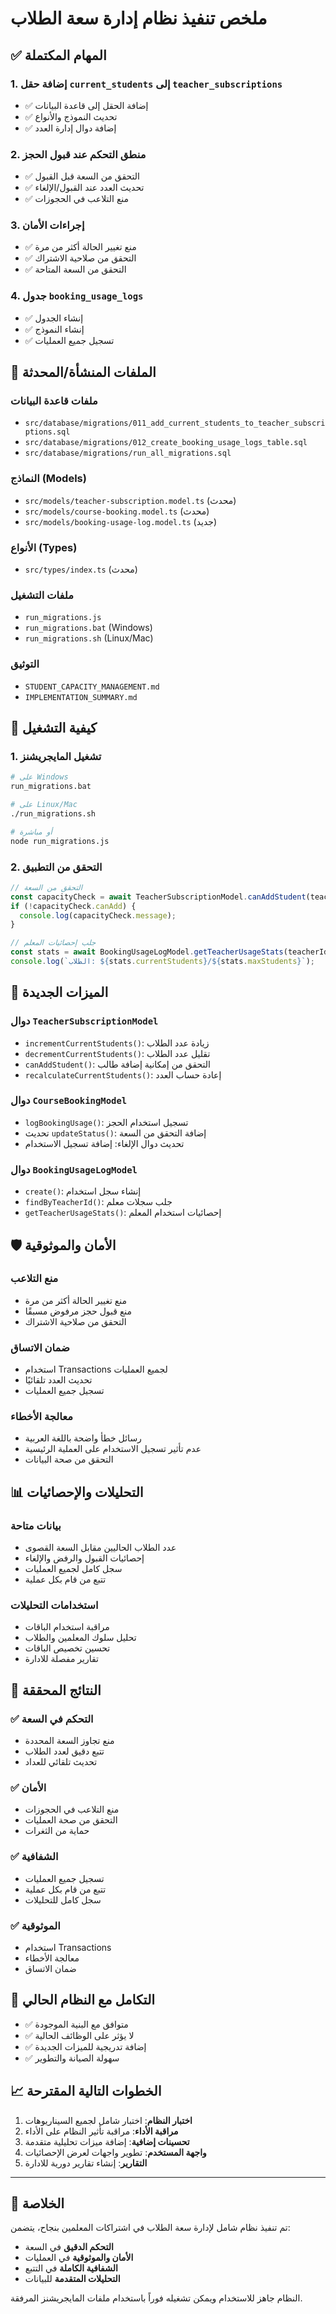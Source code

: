 # ملخص تنفيذ نظام إدارة سعة الطلاب

## ✅ المهام المكتملة

### 1. إضافة حقل `current_students` إلى `teacher_subscriptions`
- ✅ إضافة الحقل إلى قاعدة البيانات
- ✅ تحديث النموذج والأنواع
- ✅ إضافة دوال إدارة العدد

### 2. منطق التحكم عند قبول الحجز
- ✅ التحقق من السعة قبل القبول
- ✅ تحديث العدد عند القبول/الإلغاء
- ✅ منع التلاعب في الحجوزات

### 3. إجراءات الأمان
- ✅ منع تغيير الحالة أكثر من مرة
- ✅ التحقق من صلاحية الاشتراك
- ✅ التحقق من السعة المتاحة

### 4. جدول `booking_usage_logs`
- ✅ إنشاء الجدول
- ✅ إنشاء النموذج
- ✅ تسجيل جميع العمليات

## 📁 الملفات المنشأة/المحدثة

### ملفات قاعدة البيانات
- `src/database/migrations/011_add_current_students_to_teacher_subscriptions.sql`
- `src/database/migrations/012_create_booking_usage_logs_table.sql`
- `src/database/migrations/run_all_migrations.sql`

### النماذج (Models)
- `src/models/teacher-subscription.model.ts` (محدث)
- `src/models/course-booking.model.ts` (محدث)
- `src/models/booking-usage-log.model.ts` (جديد)

### الأنواع (Types)
- `src/types/index.ts` (محدث)

### ملفات التشغيل
- `run_migrations.js`
- `run_migrations.bat` (Windows)
- `run_migrations.sh` (Linux/Mac)

### التوثيق
- `STUDENT_CAPACITY_MANAGEMENT.md`
- `IMPLEMENTATION_SUMMARY.md`

## 🚀 كيفية التشغيل

### 1. تشغيل المايجريشنز
```bash
# على Windows
run_migrations.bat

# على Linux/Mac
./run_migrations.sh

# أو مباشرة
node run_migrations.js
```

### 2. التحقق من التطبيق
```typescript
// التحقق من السعة
const capacityCheck = await TeacherSubscriptionModel.canAddStudent(teacherId);
if (!capacityCheck.canAdd) {
  console.log(capacityCheck.message);
}

// جلب إحصائيات المعلم
const stats = await BookingUsageLogModel.getTeacherUsageStats(teacherId);
console.log(`الطلاب: ${stats.currentStudents}/${stats.maxStudents}`);
```

## 🔧 الميزات الجديدة

### دوال `TeacherSubscriptionModel`
- `incrementCurrentStudents()`: زيادة عدد الطلاب
- `decrementCurrentStudents()`: تقليل عدد الطلاب
- `canAddStudent()`: التحقق من إمكانية إضافة طالب
- `recalculateCurrentStudents()`: إعادة حساب العدد

### دوال `CourseBookingModel`
- `logBookingUsage()`: تسجيل استخدام الحجز
- تحديث `updateStatus()`: إضافة التحقق من السعة
- تحديث دوال الإلغاء: إضافة تسجيل الاستخدام

### دوال `BookingUsageLogModel`
- `create()`: إنشاء سجل استخدام
- `findByTeacherId()`: جلب سجلات معلم
- `getTeacherUsageStats()`: إحصائيات استخدام المعلم

## 🛡️ الأمان والموثوقية

### منع التلاعب
- منع تغيير الحالة أكثر من مرة
- منع قبول حجز مرفوض مسبقًا
- التحقق من صلاحية الاشتراك

### ضمان الاتساق
- استخدام Transactions لجميع العمليات
- تحديث العدد تلقائيًا
- تسجيل جميع العمليات

### معالجة الأخطاء
- رسائل خطأ واضحة باللغة العربية
- عدم تأثير تسجيل الاستخدام على العملية الرئيسية
- التحقق من صحة البيانات

## 📊 التحليلات والإحصائيات

### بيانات متاحة
- عدد الطلاب الحاليين مقابل السعة القصوى
- إحصائيات القبول والرفض والإلغاء
- سجل كامل لجميع العمليات
- تتبع من قام بكل عملية

### استخدامات التحليلات
- مراقبة استخدام الباقات
- تحليل سلوك المعلمين والطلاب
- تحسين تخصيص الباقات
- تقارير مفصلة للادارة

## 🎯 النتائج المحققة

### ✅ التحكم في السعة
- منع تجاوز السعة المحددة
- تتبع دقيق لعدد الطلاب
- تحديث تلقائي للعداد

### ✅ الأمان
- منع التلاعب في الحجوزات
- التحقق من صحة العمليات
- حماية من الثغرات

### ✅ الشفافية
- تسجيل جميع العمليات
- تتبع من قام بكل عملية
- سجل كامل للتحليلات

### ✅ الموثوقية
- استخدام Transactions
- معالجة الأخطاء
- ضمان الاتساق

## 🔄 التكامل مع النظام الحالي

- ✅ متوافق مع البنية الموجودة
- ✅ لا يؤثر على الوظائف الحالية
- ✅ إضافة تدريجية للميزات الجديدة
- ✅ سهولة الصيانة والتطوير

## 📈 الخطوات التالية المقترحة

1. **اختبار النظام**: اختبار شامل لجميع السيناريوهات
2. **مراقبة الأداء**: مراقبة تأثير النظام على الأداء
3. **تحسينات إضافية**: إضافة ميزات تحليلية متقدمة
4. **واجهة المستخدم**: تطوير واجهات لعرض الإحصائيات
5. **التقارير**: إنشاء تقارير دورية للادارة

---

## 🎉 الخلاصة

تم تنفيذ نظام شامل لإدارة سعة الطلاب في اشتراكات المعلمين بنجاح، يتضمن:

- **التحكم الدقيق** في السعة
- **الأمان والموثوقية** في العمليات
- **الشفافية الكاملة** في التتبع
- **التحليلات المتقدمة** للبيانات

النظام جاهز للاستخدام ويمكن تشغيله فوراً باستخدام ملفات المايجريشنز المرفقة.
